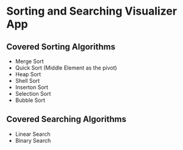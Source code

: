 # Sorting and Searching Visualizer App

## Covered Sorting Algorithms

- Merge Sort
- Quick Sort (Middle Element as the pivot)
- Heap Sort
- Shell Sort
- Inserton Sort
- Selection Sort
- Bubble Sort

## Covered Searching Algorithms

- Linear Search
- Binary Search
